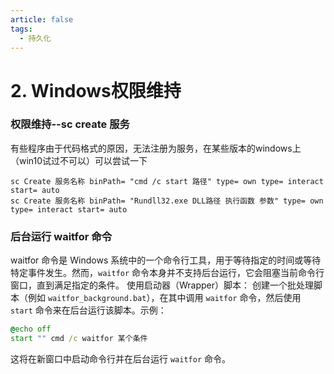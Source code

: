 ```yaml
---
article: false
tags:
  - 持久化
---
```

# 2. Windows权限维持

### 权限维持--sc create 服务

有些程序由于代码格式的原因，无法注册为服务，在某些版本的windows上（win10试过不可以）可以尝试一下

```shell
sc Create 服务名称 binPath= "cmd /c start 路径" type= own type= interact start= auto
sc Create 服务名称 binPath= "Rundll32.exe DLL路径 执行函数 参数" type= own type= interact start= auto
```



### 后台运行 waitfor 命令

waitfor 命令是 Windows 系统中的一个命令行工具，用于等待指定的时间或等待特定事件发生。然而，`waitfor` 命令本身并不支持后台运行，它会阻塞当前命令行窗口，直到满足指定的条件。
使用启动器（Wrapper）脚本：
创建一个批处理脚本（例如 `waitfor_background.bat`），在其中调用 `waitfor` 命令，然后使用 `start` 命令来在后台运行该脚本。示例：

```bat
@echo off
start "" cmd /c waitfor 某个条件

```

这将在新窗口中启动命令行并在后台运行 `waitfor` 命令。
